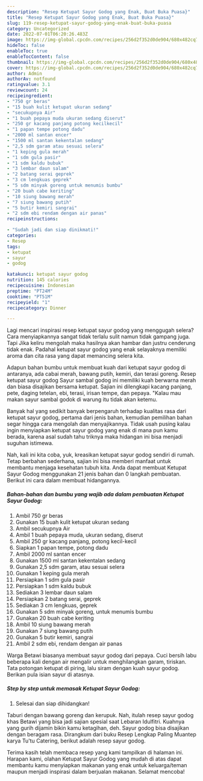 ```yaml
---
description: "Resep Ketupat Sayur Godog yang Enak, Buat Buka Puasa}"
title: "Resep Ketupat Sayur Godog yang Enak, Buat Buka Puasa}"
slug: 119-resep-ketupat-sayur-godog-yang-enak-buat-buka-puasa
category: Uncategorized
date: 2022-07-01T06:20:26.483Z
image: https://img-global.cpcdn.com/recipes/256d2f352d0de904/680x482cq70/ketupat-sayur-godog-foto-resep-utama.jpg
hideToc: false
enableToc: true
enableTocContent: false
thumbnail: https://img-global.cpcdn.com/recipes/256d2f352d0de904/680x482cq70/ketupat-sayur-godog-foto-resep-utama.jpg
cover: https://img-global.cpcdn.com/recipes/256d2f352d0de904/680x482cq70/ketupat-sayur-godog-foto-resep-utama.jpg
author: Admin
authorAv: notfound
ratingvalue: 3.1
reviewcount: 24
recipeingredient:
- "750 gr beras"
- "15 buah kulit ketupat ukuran sedang"
- "secukupnya Air"
- "1 buah pepaya muda ukuran sedang diserut"
- "250 gr kacang panjang potong kecilkecil"
- "1 papan tempe potong dadu"
- "2000 ml santan encer"
- "1500 ml santan kekentalan sedang"
- "2,5 sdm garam atau sesuai selera"
- "1 keping gula merah"
- "1 sdm gula pasir"
- "1 sdm kaldu bubuk"
- "3 lembar daun salam"
- "2 batang serai geprek"
- "3 cm lengkuas geprek"
- "5 sdm minyak goreng untuk menumis bumbu"
- "20 buah cabe keriting"
- "10 siung bawang merah"
- "7 siung bawang putih"
- "5 butir kemiri sangrai"
- "2 sdm ebi rendam dengan air panas"
recipeinstructions:

- "Sudah jadi dan siap dinikmati!"
categories:
- Resep
tags:
- ketupat
- sayur
- godog

katakunci: ketupat sayur godog 
nutrition: 145 calories
recipecuisine: Indonesian
preptime: "PT24M"
cooktime: "PT51M"
recipeyield: "1"
recipecategory: Dinner

---
```



Lagi mencari inspirasi resep ketupat sayur godog yang menggugah selera? Cara menyiapkannya sangat tidak terlalu sulit namun tidak gampang juga. Tapi Jika keliru mengolah maka hasilnya akan hambar dan justru cenderung tidak enak. Padahal ketupat sayur godog yang enak selayaknya memiliki aroma dan cita rasa yang dapat memancing selera kita.


Adapun bahan bumbu untuk membuat kuah dari ketupat sayur godog di antaranya, ada cabai merah, bawang putih, kemiri, dan terasi goreng. Resep ketupat sayur godog Sayur sambal godog ini memiliki kuah berwarna merah dan biasa disajikan bersama ketupat. Sajian ini dilengkapi kacang panjang, pete, daging tetelan, ebi, terasi, irisan tempe, dan pepaya. &#34;Kalau mau makan sayur sambal godok di warung itu tidak akan ketemu.

Banyak hal yang sedikit banyak berpengaruh terhadap kualitas rasa dari ketupat sayur godog, pertama dari jenis bahan, kemudian pemilihan bahan segar hingga cara mengolah dan menyajikannya. Tidak usah pusing kalau ingin menyiapkan ketupat sayur godog yang enak di mana pun kamu berada, karena asal sudah tahu triknya maka hidangan ini bisa menjadi suguhan istimewa.


Nah, kali ini kita coba, yuk, kreasikan ketupat sayur godog sendiri di rumah. Tetap berbahan sederhana, sajian ini bisa memberi manfaat untuk membantu menjaga kesehatan tubuh kita. Anda dapat membuat Ketupat Sayur Godog menggunakan 21 jenis bahan dan 0 langkah pembuatan. Berikut ini cara dalam membuat hidangannya.

<!--inarticleads1-->

##### Bahan-bahan dan bumbu yang wajib ada dalam pembuatan Ketupat Sayur Godog:

1. Ambil 750 gr beras
1. Gunakan 15 buah kulit ketupat ukuran sedang
1. Ambil secukupnya Air
1. Ambil 1 buah pepaya muda, ukuran sedang, diserut
1. Ambil 250 gr kacang panjang, potong kecil-kecil
1. Siapkan 1 papan tempe, potong dadu
1. Ambil 2000 ml santan encer
1. Gunakan 1500 ml santan kekentalan sedang
1. Gunakan 2,5 sdm garam, atau sesuai selera
1. Gunakan 1 keping gula merah
1. Persiapkan 1 sdm gula pasir
1. Persiapkan 1 sdm kaldu bubuk
1. Sediakan 3 lembar daun salam
1. Persiapkan 2 batang serai, geprek
1. Sediakan 3 cm lengkuas, geprek
1. Gunakan 5 sdm minyak goreng, untuk menumis bumbu
1. Gunakan 20 buah cabe keriting
1. Ambil 10 siung bawang merah
1. Gunakan 7 siung bawang putih
1. Gunakan 5 butir kemiri, sangrai
1. Ambil 2 sdm ebi, rendam dengan air panas


Warga Betawi biasanya membuat sayur godog dari pepaya. Cuci bersih labu beberapa kali dengan air mengalir untuk menghilangkan garam, tiriskan. Tata potongan ketupat di piring, lalu siram dengan kuah sayur godog. Berikan pula isian sayur di atasnya. 

<!--inarticleads2-->

##### Step by step untuk memasak Ketupat Sayur Godog:


1. Selesai dan siap dihidangkan!

Taburi dengan bawang goreng dan kerupuk. Nah, itulah resep sayur godog khas Betawi yang bisa jadi sajian spesial saat Lebaran Idulfitri. Kuahnya yang gurih dijamin bikin kamu ketagihan, deh. Sayur godog bisa disajikan dengan beragam rasa. Dirangkum dari buku Resep Lengkap Paling Muantep karya Tu&#39;tu Catering, berikut adalah resep sayur godog. 

Terima kasih telah membaca resep yang kami tampilkan di halaman ini. Harapan kami, olahan Ketupat Sayur Godog yang mudah di atas dapat membantu kamu menyiapkan makanan yang enak untuk keluarga/teman maupun menjadi inspirasi dalam berjualan makanan. Selamat mencoba!
